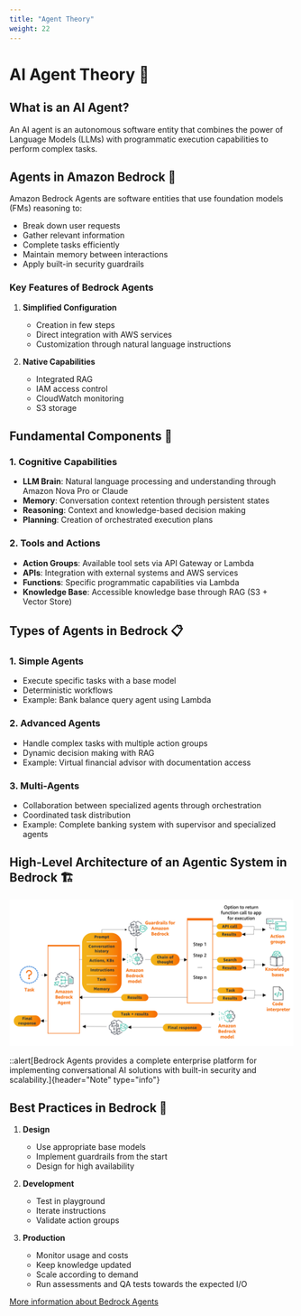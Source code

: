 ```yaml
---
title: "Agent Theory"
weight: 22
---
```


# AI Agent Theory 🤖

## What is an AI Agent?

An AI agent is an autonomous software entity that combines the power of Language Models (LLMs) with programmatic execution capabilities to perform complex tasks.

## Agents in Amazon Bedrock 🌟

Amazon Bedrock Agents are software entities that use foundation models (FMs) reasoning to:

- Break down user requests
- Gather relevant information
- Complete tasks efficiently
- Maintain memory between interactions
- Apply built-in security guardrails

### Key Features of Bedrock Agents

1. **Simplified Configuration**

   - Creation in few steps
   - Direct integration with AWS services
   - Customization through natural language instructions

2. **Native Capabilities**
   - Integrated RAG
   - IAM access control
   - CloudWatch monitoring
   - S3 storage

## Fundamental Components 🔧

### 1. Cognitive Capabilities

- **LLM Brain**: Natural language processing and understanding through Amazon Nova Pro or Claude
- **Memory**: Conversation context retention through persistent states
- **Reasoning**: Context and knowledge-based decision making
- **Planning**: Creation of orchestrated execution plans

### 2. Tools and Actions

- **Action Groups**: Available tool sets via API Gateway or Lambda
- **APIs**: Integration with external systems and AWS services
- **Functions**: Specific programmatic capabilities via Lambda
- **Knowledge Base**: Accessible knowledge base through RAG (S3 + Vector Store)

## Types of Agents in Bedrock 📋

### 1. Simple Agents

- Execute specific tasks with a base model
- Deterministic workflows
- Example: Bank balance query agent using Lambda

### 2. Advanced Agents

- Handle complex tasks with multiple action groups
- Dynamic decision making with RAG
- Example: Virtual financial advisor with documentation access

### 3. Multi-Agents

- Collaboration between specialized agents through orchestration
- Coordinated task distribution
- Example: Complete banking system with supervisor and specialized agents

## High-Level Architecture of an Agentic System in Bedrock 🏗️

![Agent Architecture](/static/02-images/theory-agents-01.png)

::alert[Bedrock Agents provides a complete enterprise platform for implementing conversational AI solutions with built-in security and scalability.]{header="Note" type="info"}

## Best Practices in Bedrock 📌

1. **Design**

   - Use appropriate base models
   - Implement guardrails from the start
   - Design for high availability

2. **Development**

   - Test in playground
   - Iterate instructions
   - Validate action groups

3. **Production**
   - Monitor usage and costs
   - Keep knowledge updated
   - Scale according to demand
   - Run assessments and QA tests towards the expected I/O

[More information about Bedrock Agents](https://aws.amazon.com/bedrock/agents/)
